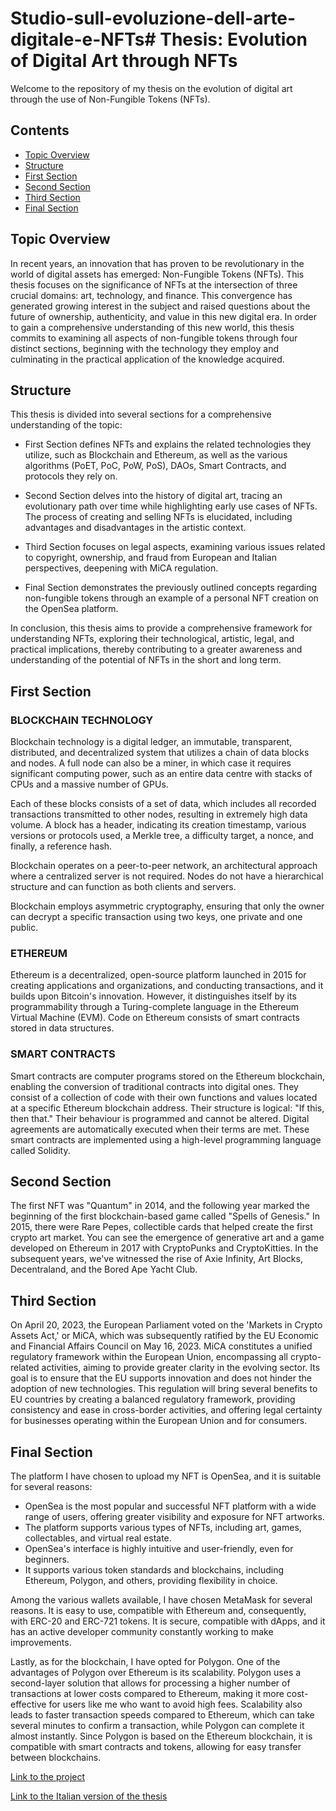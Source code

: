 # Studio-sull-evoluzione-dell-arte-digitale-e-NFTs# Thesis: Evolution of Digital Art through NFTs

Welcome to the repository of my thesis on the evolution of digital art through the use of Non-Fungible Tokens (NFTs).

## Contents
- [Topic Overview](#topic-overview)
- [Structure](#structure)
- [First Section](#first-section)
- [Second Section](#second-section)
- [Third Section](#third-section)
- [Final Section](#final-section)

## Topic Overview
In recent years, an innovation that has proven to be revolutionary in the world of digital assets has emerged: Non-Fungible Tokens (NFTs). This thesis focuses on the significance of NFTs at the intersection of three crucial domains: art, technology, and finance. This convergence has generated growing interest in the subject and raised questions about the future of ownership, authenticity, and value in this new digital era. In order to gain a comprehensive understanding of this new world, this thesis commits to examining all aspects of non-fungible tokens through four distinct sections, beginning with the technology they employ and culminating in the practical application of the knowledge acquired.

## Structure
This thesis is divided into several sections for a comprehensive understanding of the topic:

- First Section defines NFTs and explains the related technologies they utilize, such as Blockchain and Ethereum, as well as the various algorithms (PoET, PoC, PoW, PoS), DAOs, Smart Contracts, and protocols they rely on.

- Second Section delves into the history of digital art, tracing an evolutionary path over time while highlighting early use cases of NFTs. The process of creating and selling NFTs is elucidated, including advantages and disadvantages in the artistic context.

- Third Section focuses on legal aspects, examining various issues related to copyright, ownership, and fraud from European and Italian perspectives, deepening with MiCA regulation.

- Final Section demonstrates the previously outlined concepts regarding non-fungible tokens through an example of a personal NFT creation on the OpenSea platform.

In conclusion, this thesis aims to provide a comprehensive framework for understanding NFTs, exploring their technological, artistic, legal, and practical implications, thereby contributing to a greater awareness and understanding of the potential of NFTs in the short and long term.

## First Section
### BLOCKCHAIN TECHNOLOGY
Blockchain technology is a digital ledger, an immutable, transparent, distributed, and decentralized system that utilizes a chain of data blocks and nodes. A full node can also be a miner, in which case it requires significant computing power, such as an entire data centre with stacks of CPUs and a massive number of GPUs.

Each of these blocks consists of a set of data, which includes all recorded transactions transmitted to other nodes, resulting in extremely high data volume. A block has a header, indicating its creation timestamp, various versions or protocols used, a Merkle tree, a difficulty target, a nonce, and finally, a reference hash.

Blockchain operates on a peer-to-peer network, an architectural approach where a centralized server is not required. Nodes do not have a hierarchical structure and can function as both clients and servers.

Blockchain employs asymmetric cryptography, ensuring that only the owner can decrypt a specific transaction using two keys, one private and one public.

### ETHEREUM
Ethereum is a decentralized, open-source platform launched in 2015 for creating applications and organizations, and conducting transactions, and it builds upon Bitcoin's innovation. However, it distinguishes itself by its programmability through a Turing-complete language in the Ethereum Virtual Machine (EVM). Code on Ethereum consists of smart contracts stored in data structures.

### SMART CONTRACTS
Smart contracts are computer programs stored on the Ethereum blockchain, enabling the conversion of traditional contracts into digital ones. They consist of a collection of code with their own functions and values located at a specific Ethereum blockchain address. Their structure is logical: "If this, then that." Their behaviour is programmed and cannot be altered. Digital agreements are automatically executed when their terms are met. These smart contracts are implemented using a high-level programming language called Solidity.

## Second Section
The first NFT was "Quantum" in 2014, and the following year marked the beginning of the first blockchain-based game called "Spells of Genesis." In 2015, there were Rare Pepes, collectible cards that helped create the first crypto art market. You can see the emergence of generative art and a game developed on Ethereum in 2017 with CryptoPunks and CryptoKitties. In the subsequent years, we've witnessed the rise of Axie Infinity, Art Blocks, Decentraland, and the Bored Ape Yacht Club.

## Third Section
On April 20, 2023, the European Parliament voted on the 'Markets in Crypto Assets Act,' or MiCA, which was subsequently ratified by the EU Economic and Financial Affairs Council on May 16, 2023. MiCA constitutes a unified regulatory framework within the European Union, encompassing all crypto-related activities, aiming to provide greater clarity in the evolving sector. Its goal is to ensure that the EU supports innovation and does not hinder the adoption of new technologies. This regulation will bring several benefits to EU countries by creating a balanced regulatory framework, providing consistency and ease in cross-border activities, and offering legal certainty for businesses operating within the European Union and for consumers.

## Final Section
The platform I have chosen to upload my NFT is OpenSea, and it is suitable for several reasons:

- OpenSea is the most popular and successful NFT platform with a wide range of users, offering greater visibility and exposure for NFT artworks.
- The platform supports various types of NFTs, including art, games, collectables, and virtual real estate.
- OpenSea's interface is highly intuitive and user-friendly, even for beginners.
- It supports various token standards and blockchains, including Ethereum, Polygon, and others, providing flexibility in choice.

Among the various wallets available, I have chosen MetaMask for several reasons. It is easy to use, compatible with Ethereum and, consequently, with ERC-20 and ERC-721 tokens. It is secure, compatible with dApps, and it has an active developer community constantly working to make improvements.

Lastly, as for the blockchain, I have opted for Polygon. One of the advantages of Polygon over Ethereum is its scalability. Polygon uses a second-layer solution that allows for processing a higher number of transactions at lower costs compared to Ethereum, making it more cost-effective for users like me who want to avoid high fees. Scalability also leads to faster transaction speeds compared to Ethereum, which can take several minutes to confirm a transaction, while Polygon can complete it almost instantly. Since Polygon is based on the Ethereum blockchain, it is compatible with smart contracts and tokens, allowing for easy transfer between blockchains.

[Link to the project](https://opensea.io/assets/matic/0x2953399124f0cbb46d2cbacd8a89cf0599974963/54765070540673123524803942929670357497483261736728030184410611149963129782273)

[Link to the Italian version of the thesis](https://github.com/Aurorapo/Studio-sull-evoluzione-dell-arte-digitale-e-NFTs/blob/main/Thesis_Italian.pdf)
